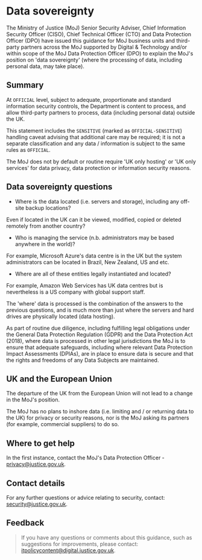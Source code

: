 # Data sovereignty

The Ministry of Justice \(MoJ\) Senior Security Adviser, Chief Information Security Officer \(CISO\), Chief Technical Officer \(CTO\) and Data Protection Officer \(DPO\) have issued this guidance for MoJ business units and third-party partners across the MoJ supported by Digital & Technology and/or within scope of the MoJ Data Protection Officer \(DPO\) to explain the MoJ's position on 'data sovereignty' \(where the processing of data, including personal data, may take place\).

## Summary

At `OFFICIAL` level, subject to adequate, proportionate and standard information security controls, the Department is content to process, and allow third-party partners to process, data \(including personal data\) outside the UK.

This statement includes the `SENSITIVE` \(marked as `OFFICIAL-SENSITIVE`\) handling caveat advising that additional care may be required; it is not a separate classification and any data / information is subject to the same rules as `OFFICIAL`.

The MoJ does not by default or routine require 'UK only hosting' or 'UK only services' for data privacy, data protection or information security reasons.

## Data sovereignty questions

-   Where is the data located \(i.e. servers and storage\), including any off-site backup locations?


Even if located in the UK can it be viewed, modified, copied or deleted remotely from another country?

-   Who is managing the service \(n.b. administrators may be based anywhere in the world\)?


For example, Microsoft Azure's data centre is in the UK but the system administrators can be located in Brazil, New Zealand, US and etc.

-   Where are all of these entities legally instantiated and located?


For example, Amazon Web Services has UK data centres but is nevertheless is a US company with global support staff.

The 'where' data is processed is the combination of the answers to the previous questions, and is much more than just where the servers and hard drives are physically located \(data hosting\).

As part of routine due diligence, including fulfilling legal obligations under the General Data Protection Regulation \(GDPR\) and the Data Protection Act \(2018\), where data is processed in other legal jurisdictions the MoJ is to ensure that adequate safeguards, including where relevant Data Protection Impact Assessments \(DPIAs\), are in place to ensure data is secure and that the rights and freedoms of any Data Subjects are maintained.

## UK and the European Union

The departure of the UK from the European Union will not lead to a change in the MoJ's position.

The MoJ has no plans to inshore data \(i.e. limiting and / or returning data to the UK\) for privacy or security reasons, nor is the MoJ asking its partners \(for example, commercial suppliers\) to do so.

## Where to get help

In the first instance, contact the MoJ's Data Protection Officer - [privacy@justice.gov.uk](mailto:privacy@justice.gov.uk).

## Contact details

For any further questions or advice relating to security, contact: [security@justice.gov.uk](mailto:security@justice.gov.uk).

## Feedback

> If you have any questions or comments about this guidance, such as suggestions for improvements, please contact: [itpolicycontent@digital.justice.gov.uk](mailto:itpolicycontent@digital.justice.gov.uk).

